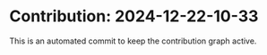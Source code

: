 # Contribution: 2024-12-22-10-33
This is an automated commit to keep the contribution graph active.
